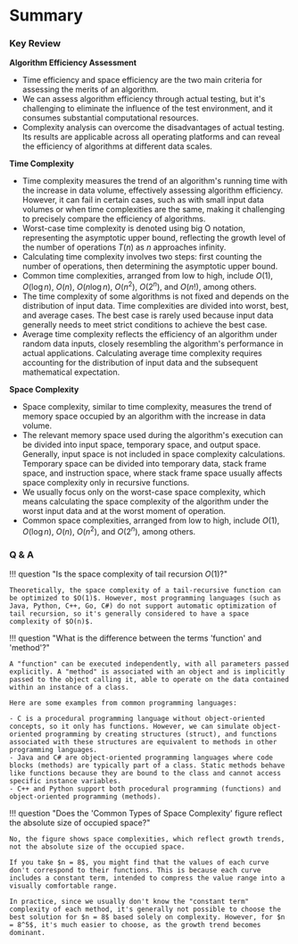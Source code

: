 # Summary

### Key Review

**Algorithm Efficiency Assessment**

- Time efficiency and space efficiency are the two main criteria for assessing the merits of an algorithm.
- We can assess algorithm efficiency through actual testing, but it's challenging to eliminate the influence of the test environment, and it consumes substantial computational resources.
- Complexity analysis can overcome the disadvantages of actual testing. Its results are applicable across all operating platforms and can reveal the efficiency of algorithms at different data scales.

**Time Complexity**

- Time complexity measures the trend of an algorithm's running time with the increase in data volume, effectively assessing algorithm efficiency. However, it can fail in certain cases, such as with small input data volumes or when time complexities are the same, making it challenging to precisely compare the efficiency of algorithms.
- Worst-case time complexity is denoted using big O notation, representing the asymptotic upper bound, reflecting the growth level of the number of operations $T(n)$ as $n$ approaches infinity.
- Calculating time complexity involves two steps: first counting the number of operations, then determining the asymptotic upper bound.
- Common time complexities, arranged from low to high, include $O(1)$, $O(\log n)$, $O(n)$, $O(n \log n)$, $O(n^2)$, $O(2^n)$, and $O(n!)$, among others.
- The time complexity of some algorithms is not fixed and depends on the distribution of input data. Time complexities are divided into worst, best, and average cases. The best case is rarely used because input data generally needs to meet strict conditions to achieve the best case.
- Average time complexity reflects the efficiency of an algorithm under random data inputs, closely resembling the algorithm's performance in actual applications. Calculating average time complexity requires accounting for the distribution of input data and the subsequent mathematical expectation.

**Space Complexity**

- Space complexity, similar to time complexity, measures the trend of memory space occupied by an algorithm with the increase in data volume.
- The relevant memory space used during the algorithm's execution can be divided into input space, temporary space, and output space. Generally, input space is not included in space complexity calculations. Temporary space can be divided into temporary data, stack frame space, and instruction space, where stack frame space usually affects space complexity only in recursive functions.
- We usually focus only on the worst-case space complexity, which means calculating the space complexity of the algorithm under the worst input data and at the worst moment of operation.
- Common space complexities, arranged from low to high, include $O(1)$, $O(\log n)$, $O(n)$, $O(n^2)$, and $O(2^n)$, among others.

### Q & A

!!! question "Is the space complexity of tail recursion $O(1)$?"

    Theoretically, the space complexity of a tail-recursive function can be optimized to $O(1)$. However, most programming languages (such as Java, Python, C++, Go, C#) do not support automatic optimization of tail recursion, so it's generally considered to have a space complexity of $O(n)$.

!!! question "What is the difference between the terms 'function' and 'method'?"

    A "function" can be executed independently, with all parameters passed explicitly. A "method" is associated with an object and is implicitly passed to the object calling it, able to operate on the data contained within an instance of a class.

    Here are some examples from common programming languages:

    - C is a procedural programming language without object-oriented concepts, so it only has functions. However, we can simulate object-oriented programming by creating structures (struct), and functions associated with these structures are equivalent to methods in other programming languages.
    - Java and C# are object-oriented programming languages where code blocks (methods) are typically part of a class. Static methods behave like functions because they are bound to the class and cannot access specific instance variables.
    - C++ and Python support both procedural programming (functions) and object-oriented programming (methods).

!!! question "Does the 'Common Types of Space Complexity' figure reflect the absolute size of occupied space?"

    No, the figure shows space complexities, which reflect growth trends, not the absolute size of the occupied space.

    If you take $n = 8$, you might find that the values of each curve don't correspond to their functions. This is because each curve includes a constant term, intended to compress the value range into a visually comfortable range.

    In practice, since we usually don't know the "constant term" complexity of each method, it's generally not possible to choose the best solution for $n = 8$ based solely on complexity. However, for $n = 8^5$, it's much easier to choose, as the growth trend becomes dominant.
